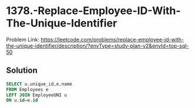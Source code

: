 # 1378.-Replace-Employee-ID-With-The-Unique-Identifier
Problem Link: https://leetcode.com/problems/replace-employee-id-with-the-unique-identifier/description/?envType=study-plan-v2&envId=top-sql-50
## Solution

```sql
SELECT u.unique_id,e.name
FROM Employees e
LEFT JOIN EmployeeUNI u 
ON u.id=e.id
